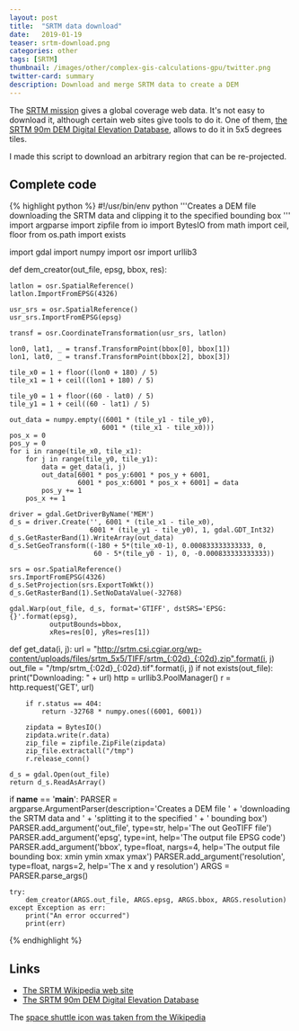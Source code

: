 ```yaml
---
layout: post
title:  "SRTM data download"
date:   2019-01-19
teaser: srtm-download.png
categories: other
tags: [SRTM]
thumbnail: /images/other/complex-gis-calculations-gpu/twitter.png
twitter-card: summary
description: Download and merge SRTM data to create a DEM
---
```


The [SRTM mission][1] gives a global coverage web data. It's not easy to download it, although certain web sites give tools to do it. One of them, [the SRTM 90m DEM Digital Elevation Database][2], allows to do it in 5x5 degrees tiles.

I made this script to download an arbitrary region that can be re-projected.

Complete code
-------------

{% highlight python %}
#!/usr/bin/env python
'''Creates a DEM file downloading the SRTM data and clipping it to the
specified bounding box
'''
import argparse
import zipfile
from io import BytesIO
from math import ceil, floor
from os.path import exists

import gdal
import numpy
import osr
import urllib3


def dem_creator(out_file, epsg, bbox, res):

    latlon = osr.SpatialReference()
    latlon.ImportFromEPSG(4326)

    usr_srs = osr.SpatialReference()
    usr_srs.ImportFromEPSG(epsg)

    transf = osr.CoordinateTransformation(usr_srs, latlon)

    lon0, lat1, _ = transf.TransformPoint(bbox[0], bbox[1])
    lon1, lat0, _ = transf.TransformPoint(bbox[2], bbox[3])

    tile_x0 = 1 + floor((lon0 + 180) / 5)
    tile_x1 = 1 + ceil((lon1 + 180) / 5)

    tile_y0 = 1 + floor((60 - lat0) / 5)
    tile_y1 = 1 + ceil((60 - lat1) / 5)

    out_data = numpy.empty((6001 * (tile_y1 - tile_y0),
                           6001 * (tile_x1 - tile_x0)))
    pos_x = 0
    pos_y = 0
    for i in range(tile_x0, tile_x1):
        for j in range(tile_y0, tile_y1):
            data = get_data(i, j)
            out_data[6001 * pos_y:6001 * pos_y + 6001,
                     6001 * pos_x:6001 * pos_x + 6001] = data
            pos_y += 1
        pos_x += 1

    driver = gdal.GetDriverByName('MEM')
    d_s = driver.Create('', 6001 * (tile_x1 - tile_x0),
                        6001 * (tile_y1 - tile_y0), 1, gdal.GDT_Int32)
    d_s.GetRasterBand(1).WriteArray(out_data)
    d_s.SetGeoTransform((-180 + 5*(tile_x0-1), 0.000833333333333, 0,
                         60 - 5*(tile_y0 - 1), 0, -0.000833333333333))

    srs = osr.SpatialReference()
    srs.ImportFromEPSG(4326)
    d_s.SetProjection(srs.ExportToWkt())
    d_s.GetRasterBand(1).SetNoDataValue(-32768)

    gdal.Warp(out_file, d_s, format='GTIFF', dstSRS='EPSG:{}'.format(epsg),
              outputBounds=bbox,
              xRes=res[0], yRes=res[1])


def get_data(i, j):
    url = "http://srtm.csi.cgiar.org/wp-content/uploads/files/srtm_5x5/TIFF/srtm_{:02d}_{:02d}.zip".format(i, j)
    out_file = "/tmp/srtm_{:02d}_{:02d}.tif".format(i, j)
    if not exists(out_file):
        print("Downloading: " + url)
        http = urllib3.PoolManager()
        r = http.request('GET', url)

        if r.status == 404:
            return -32768 * numpy.ones((6001, 6001))

        zipdata = BytesIO()
        zipdata.write(r.data)
        zip_file = zipfile.ZipFile(zipdata)
        zip_file.extractall("/tmp")
        r.release_conn()

    d_s = gdal.Open(out_file)
    return d_s.ReadAsArray()


if __name__ == '__main__':
    PARSER = argparse.ArgumentParser(description='Creates a DEM file ' +
                                     'downloading the SRTM data and ' +
                                     'splitting it to the specified ' +
                                     ' bounding box')
    PARSER.add_argument('out_file', type=str,
                        help='The out GeoTIFF file')
    PARSER.add_argument('epsg', type=int,
                        help='The output file EPSG code')
    PARSER.add_argument('bbox', type=float, nargs=4,
                        help='The output file bounding box: xmin ymin xmax ymax')
    PARSER.add_argument('resolution', type=float, nargs=2,
                        help='The x and y resolution')
    ARGS = PARSER.parse_args()

    try:
        dem_creator(ARGS.out_file, ARGS.epsg, ARGS.bbox, ARGS.resolution)
    except Exception as err:
        print("An error occurred")
        print(err)
{% endhighlight %}

Links
-----

* [The SRTM Wikipedia web site][1]
* [The SRTM 90m DEM Digital Elevation Database][2]

The [space shuttle icon was taken from the Wikipedia](https://es.m.wikipedia.org/wiki/Archivo:P_Space_Shuttle_grey.svg)

[1]: https://en.wikipedia.org/wiki/Shuttle_Radar_Topography_Mission
[2]: http://srtm.csi.cgiar.org/